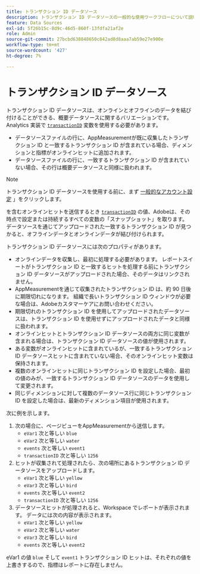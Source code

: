 ```yaml
---
title: トランザクション ID データソース
description: トランザクション ID データソースの一般的な使用ワークフローについて説明します。
feature: Data Sources
exl-id: 5f26b15c-8d9c-46d5-860f-13fdfa21af2e
role: Admin
source-git-commit: 27bcbd638848650c842ad8d8aaa7ab59e27e900e
workflow-type: tm+mt
source-wordcount: '427'
ht-degree: 7%

---
```


# トランザクション ID データソース

トランザクション ID データソースは、オンラインとオフラインのデータを結び付けることができる、概要データソースに関するバリエーションです。 Analytics 実装で [`transactionID`](/help/implement/vars/page-vars/transactionid.md) 変数を使用する必要があります。

* データソースファイルの行に、AppMeasurementが既に収集したトランザクション ID と一致するトランザクション ID が含まれている場合、ディメンションと指標がオンラインヒットに追加されます。
* データソースファイルの行に、一致するトランザクション ID が含まれていない場合、その行は概要データソースと同様に扱われます。

>[!NOTE]
>
>トランザクション ID データソースを使用する前に、まず [一般的なアカウント設定](/help/admin/admin/c-manage-report-suites/c-edit-report-suites/general/general-acct-settings-admin.md) 」をクリックします。

を含むオンラインヒットを送信するとき [`transactionID`](/help/implement/vars/page-vars/transactionid.md) の値、Adobeは、その時点で設定または持続するすべての変数の「スナップショット」を取ります。 データソースを通じてアップロードされた一致するトランザクション ID が見つかると、オフラインデータとオンラインデータが結び付けられます。

トランザクション ID データソースには次のプロパティがあります。

* オンラインデータを収集し、最初に処理する必要があります。 レポートスイートがトランザクション ID と一致するヒットを処理する前にトランザクション ID データソースがアップロードされた場合、そのデータはリンクされません。
* AppMeasurementを通じて収集されたトランザクション ID は、約 90 日後に期限切れになります。 組織で長いトランザクション ID ウィンドウが必要な場合は、Adobeカスタマーケアにお問い合わせください。
* 期限切れのトランザクション ID を使用してアップロードされたデータソースは、トランザクション ID を使用せずにアップロードされたデータと同様に扱われます。
* オンラインヒットとトランザクション ID データソースの両方に同じ変数が含まれる場合は、トランザクション ID データソースの値が使用されます。
* ある変数がオンラインヒットに含まれているが、一致するトランザクション ID データソースヒットに含まれていない場合、そのオンラインヒット変数は保持されます。
* 複数のオンラインヒットに同じトランザクション ID を設定した場合、最初の値のみが、一致するトランザクション ID データソースのデータを使用して変更されます。
* 同じディメンションに対して複数のデータソース行に同じトランザクション ID を設定した場合は、最新のディメンション項目が使用されます。

次に例を示します。

1. 次の場合に、ページビューをAppMeasurementから送信します。
   * `eVar1` 次と等しい `blue`
   * `eVar2` 次と等しい `water`
   * `events` 次と等しい `event1`
   * `transactionID` 次と等しい `1256`
2. ヒットが収集されて処理されたら、次の場所にあるトランザクション ID データソースをアップロードします。
   * `eVar1` 次と等しい `yellow`
   * `eVar3` 次と等しい `bird`
   * `events` 次と等しい `event2`
   * `transactionID` 次と等しい `1256`
3. データソースヒットが処理されると、Workspace でレポートが表示されます。 データには次の内容が表示されます。
   * `eVar1` 次と等しい `yellow`
   * `eVar2` 次と等しい `water`
   * `eVar3` 次と等しい `bird`
   * `events` 次と等しい `event2`

eVar1 の値 `blue` そして `event1` トランザクション ID ヒットは、それぞれの値を上書きするので、指標はレポートに存在しません。
